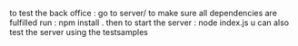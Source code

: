 to test the back office :
go to server/
to make sure all dependencies are fulfilled run :
    npm install . 
then to start the server :
    node index.js 
u can also test the server using the testsamples